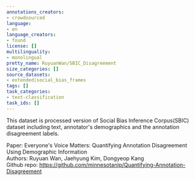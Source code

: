 ```yaml
---
annotations_creators:
- crowdsourced
language:
- en
language_creators:
- found
license: []
multilinguality:
- monolingual
pretty_name: RuyuanWan/SBIC_Disagreement
size_categories: []
source_datasets:
- extended|social_bias_frames
tags: []
task_categories:
- text-classification
task_ids: []
---
```


This dataset is processed version of Social Bias Inference Corpus(SBIC) dataset including text, annotator's demographics and the annotation disagreement labels. <br>

Paper: Everyone's Voice Matters: Quantifying Annotation Disagreement Using Demographic Information <br>
Authors: Ruyuan Wan, Jaehyung Kim, Dongyeop Kang <br>
Github repo: https://github.com/minnesotanlp/Quantifying-Annotation-Disagreement <br>

